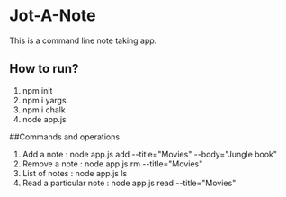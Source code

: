 # Jot-A-Note
This is a command line note taking app. 

## How to run?
1) npm init
2) npm i yargs
3) npm i chalk
4) node app.js

##Commands and operations
1) Add a note : node app.js add --title="Movies" --body="Jungle book"
2) Remove a note : node app.js rm --title="Movies"
3) List of notes : node app.js ls
4) Read a particular note : node app.js read --title="Movies"
   
